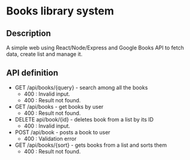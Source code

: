 # Books library system

## Description
A simple web using React/Node/Express and Google Books API to fetch data, create list and manage it.

## API definition
- GET /api/books/{query}  - search among all the books
    - 400 : Invalid input.
    - 400 : Result not found.
- GET /api/books - get books by user
    - 400 : Result not found.
- DELETE api/book/{id} - deletes book from a list by its ID
    - 400 : Invalid input.
- POST /api/book - posts a book to user
    - 400 : Validation error
- GET /api/books/{sort} - gets books from a list and sorts them
    - 400 : Result not found.
    
